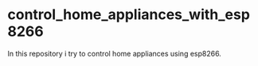 # control_home_appliances_with_esp8266
In this repository i try to control home appliances using esp8266.
